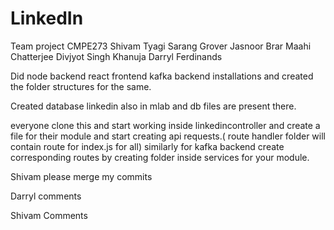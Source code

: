# LinkedIn

Team project CMPE273
Shivam Tyagi
Sarang Grover
Jasnoor Brar
Maahi Chatterjee
Divjyot Singh Khanuja
Darryl Ferdinands


Did node backend react frontend kafka backend installations and created the folder structures for the same.

Created database linkedin  also in mlab and db files are present there.

everyone clone this and start working inside linkedincontroller and create a file for their module and start creating api requests.( route handler folder will contain route for index.js for all) 
similarly for kafka backend create corresponding routes by creating folder inside services for your module.

Shivam please merge my commits

Darryl comments

Shivam Comments





